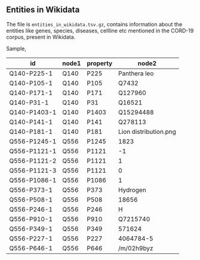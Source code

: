 ## Entities in Wikidata

The file is `entities_in_wikidata.tsv.gz`, contains information about the entities like
genes, species, diseases, cellline etc mentioned in the CORD-19 corpus, present in
Wikidata.

Sample,

| id           | node1 | property | node2                 |
|--------------|-------|----------|-----------------------|
| Q140-P225-1  | Q140  | P225     | Panthera leo          |
| Q140-P105-1  | Q140  | P105     | Q7432                 |
| Q140-P171-1  | Q140  | P171     | Q127960               |
| Q140-P31-1   | Q140  | P31      | Q16521                |
| Q140-P1403-1 | Q140  | P1403    | Q15294488             |
| Q140-P141-1  | Q140  | P141     | Q278113               |
| Q140-P181-1  | Q140  | P181     | Lion distribution.png |
| Q556-P1245-1 | Q556  | P1245    | 1823                  |
| Q556-P1121-1 | Q556  | P1121    | -1                    |
| Q556-P1121-2 | Q556  | P1121    | 1                     |
| Q556-P1121-3 | Q556  | P1121    | 0                     |
| Q556-P1086-1 | Q556  | P1086    | 1                     |
| Q556-P373-1  | Q556  | P373     | Hydrogen              |
| Q556-P508-1  | Q556  | P508     | 18656                 |
| Q556-P246-1  | Q556  | P246     | H                     |
| Q556-P910-1  | Q556  | P910     | Q7215740              |
| Q556-P349-1  | Q556  | P349     | 571624                |
| Q556-P227-1  | Q556  | P227     | 4064784-5             |
| Q556-P646-1  | Q556  | P646     | /m/02h9byz            |